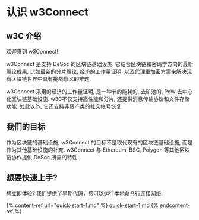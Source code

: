 # 认识 w3Connect

## w3C 介绍

欢迎来到 w3Connect!

w3Connect 是支持 DeSoc 的区块链基础设施. 它结合区块链和密码学方向的最新理论成果, 比如最新的分片理论, 经济的工作量证明, 以及代理重加密方案来解决现有区块链世界中具有挑战意义的难题.

w3Connect 采用的经济的工作量证明, 是一种节约能耗的, 去矿池的, PoW 去中心化区块链基础设施. w3C不仅支持高性能和分片, 还提供消息传输协议和文件存储功能. 处此以外, 它还支持非资产类的社交帐号恢复.

## 我们的目标

作为区块链的基础设施, w3Connect 的目标不是取代现有的区块链基础设施, 而是作为其他基础设施的补充. w3Connect 与 Ethereum, BSC, Polygon 等其他区块链协作提供 DeSoc 所需的特性.

## 想要快速上手?

想立即体验? 我们提供了早期代码，您可以运行本地命令行连接网络:

{% content-ref url="quick-start-1.md" %}
[quick-start-1.md](quick-start-1.md)
{% endcontent-ref %}
